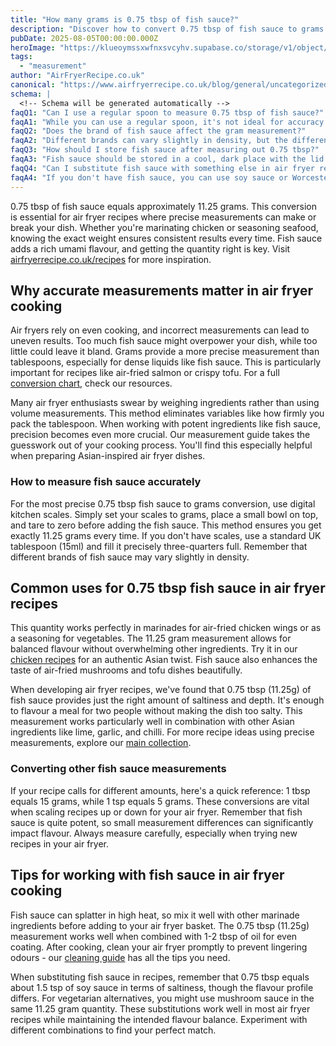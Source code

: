 ```yaml
---
title: "How many grams is 0.75 tbsp of fish sauce?"
description: "Discover how to convert 0.75 tbsp of fish sauce to grams for precise air fryer recipes. Get accurate measurements in seconds!"
pubDate: 2025-08-05T00:00:00.000Z
heroImage: "https://klueoymssxwfnxsvcyhv.supabase.co/storage/v1/object/public/Shmucket/how-many-grams-is-0-75-tbsp-fish-sauce.webp"
tags:
  - "measurement"
author: "AirFryerRecipe.co.uk"
canonical: "https://www.airfryerrecipe.co.uk/blog/general/uncategorized/how-many-grams-is-0-75-tbsp-fish-sauce"
schema: |
  <!-- Schema will be generated automatically -->
faqQ1: "Can I use a regular spoon to measure 0.75 tbsp of fish sauce?"
faqA1: "While you can use a regular spoon, it's not ideal for accuracy. A proper measuring spoon ensures you get exactly 0.75 tbsp (11.25g). If you must use a regular spoon, fill it about three-quarters full, but for best results in air fryer cooking, invest in proper measuring tools."
faqQ2: "Does the brand of fish sauce affect the gram measurement?"
faqA2: "Different brands can vary slightly in density, but the difference is minimal for home cooking. Most fish sauces will weigh approximately 15g per tablespoon, making 0.75 tbsp about 11.25g. For absolute precision in air fryer recipes, weighing is always best."
faqQ3: "How should I store fish sauce after measuring out 0.75 tbsp?"
faqA3: "Fish sauce should be stored in a cool, dark place with the lid tightly sealed. It doesn't require refrigeration, though some prefer to chill it. The high salt content acts as a natural preservative, keeping it fresh for months after opening."
faqQ4: "Can I substitute fish sauce with something else in air fryer recipes?"
faqA4: "If you don't have fish sauce, you can use soy sauce or Worcestershire sauce, but adjust quantities as they have different salt levels. For vegetarian options, try mushroom sauce or a mix of soy sauce and a pinch of seaweed flakes to mimic the umami flavour."
---
```

<p>0.75 tbsp of fish sauce equals approximately 11.25 grams. This conversion is essential for air fryer recipes where precise measurements can make or break your dish. Whether you're marinating chicken or seasoning seafood, knowing the exact weight ensures consistent results every time. Fish sauce adds a rich umami flavour, and getting the quantity right is key. Visit <a href=https://www.airfryerrecipe.co.uk/recipes>airfryerrecipe.co.uk/recipes</a> for more inspiration.</p>

<h2>Why accurate measurements matter in air fryer cooking</h2>
<p>Air fryers rely on even cooking, and incorrect measurements can lead to uneven results. Too much fish sauce might overpower your dish, while too little could leave it bland. Grams provide a more precise measurement than tablespoons, especially for dense liquids like fish sauce. This is particularly important for recipes like air-fried salmon or crispy tofu. For a full <a href=https://www.airfryerrecipe.co.uk/air-fryer-conversion-chart>conversion chart</a>, check our resources.</p>

<p>Many air fryer enthusiasts swear by weighing ingredients rather than using volume measurements. This method eliminates variables like how firmly you pack the tablespoon. When working with potent ingredients like fish sauce, precision becomes even more crucial. Our measurement guide takes the guesswork out of your cooking process. You'll find this especially helpful when preparing Asian-inspired air fryer dishes.</p>

<h3>How to measure fish sauce accurately</h3>
<p>For the most precise 0.75 tbsp fish sauce to grams conversion, use digital kitchen scales. Simply set your scales to grams, place a small bowl on top, and tare to zero before adding the fish sauce. This method ensures you get exactly 11.25 grams every time. If you don't have scales, use a standard UK tablespoon (15ml) and fill it precisely three-quarters full. Remember that different brands of fish sauce may vary slightly in density.</p>

<h2>Common uses for 0.75 tbsp fish sauce in air fryer recipes</h2>
<p>This quantity works perfectly in marinades for air-fried chicken wings or as a seasoning for vegetables. The 11.25 gram measurement allows for balanced flavour without overwhelming other ingredients. Try it in our <a href=https://www.airfryerrecipe.co.uk/recipe-category/chicken>chicken recipes</a> for an authentic Asian twist. Fish sauce also enhances the taste of air-fried mushrooms and tofu dishes beautifully.</p>

<p>When developing air fryer recipes, we've found that 0.75 tbsp (11.25g) of fish sauce provides just the right amount of saltiness and depth. It's enough to flavour a meal for two people without making the dish too salty. This measurement works particularly well in combination with other Asian ingredients like lime, garlic, and chilli. For more recipe ideas using precise measurements, explore our <a href=https://www.airfryerrecipe.co.uk>main collection</a>.</p>

<h3>Converting other fish sauce measurements</h3>
<p>If your recipe calls for different amounts, here's a quick reference: 1 tbsp equals 15 grams, while 1 tsp equals 5 grams. These conversions are vital when scaling recipes up or down for your air fryer. Remember that fish sauce is quite potent, so small measurement differences can significantly impact flavour. Always measure carefully, especially when trying new recipes in your air fryer.</p>

<h2>Tips for working with fish sauce in air fryer cooking</h2>
<p>Fish sauce can splatter in high heat, so mix it well with other marinade ingredients before adding to your air fryer basket. The 0.75 tbsp (11.25g) measurement works well when combined with 1-2 tbsp of oil for even coating. After cooking, clean your air fryer promptly to prevent lingering odours - our <a href=https://www.airfryerrecipe.co.uk/air-fryer-cleaner>cleaning guide</a> has all the tips you need.</p>

<p>When substituting fish sauce in recipes, remember that 0.75 tbsp equals about 1.5 tsp of soy sauce in terms of saltiness, though the flavour profile differs. For vegetarian alternatives, you might use mushroom sauce in the same 11.25 gram quantity. These substitutions work well in most air fryer recipes while maintaining the intended flavour balance. Experiment with different combinations to find your perfect match.</p>
